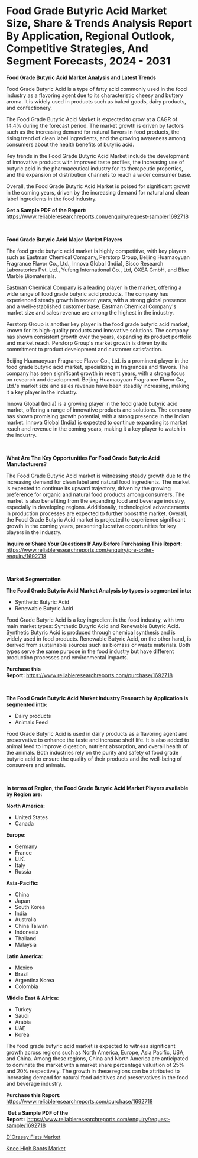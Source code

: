 <p><h1>Food Grade Butyric Acid Market Size, Share & Trends Analysis Report By Application, Regional Outlook, Competitive Strategies, And Segment Forecasts, 2024 - 2031</h1></p><p><strong>Food Grade Butyric Acid Market Analysis and Latest Trends</strong></p>
<p><p>Food Grade Butyric Acid is a type of fatty acid commonly used in the food industry as a flavoring agent due to its characteristic cheesy and buttery aroma. It is widely used in products such as baked goods, dairy products, and confectionery.</p><p>The Food Grade Butyric Acid Market is expected to grow at a CAGR of 14.4% during the forecast period. The market growth is driven by factors such as the increasing demand for natural flavors in food products, the rising trend of clean label ingredients, and the growing awareness among consumers about the health benefits of butyric acid.</p><p>Key trends in the Food Grade Butyric Acid Market include the development of innovative products with improved taste profiles, the increasing use of butyric acid in the pharmaceutical industry for its therapeutic properties, and the expansion of distribution channels to reach a wider consumer base.</p><p>Overall, the Food Grade Butyric Acid Market is poised for significant growth in the coming years, driven by the increasing demand for natural and clean label ingredients in the food industry.</p></p>
<p><strong>Get a Sample PDF of the Report:&nbsp;</strong> <a href="https://www.reliableresearchreports.com/enquiry/request-sample/1692718">https://www.reliableresearchreports.com/enquiry/request-sample/1692718</a></p>
<p>&nbsp;</p>
<p><strong>Food Grade Butyric Acid Major Market Players</strong></p>
<p><p>The food grade butyric acid market is highly competitive, with key players such as Eastman Chemical Company, Perstorp Group, Beijing Huamaoyuan Fragrance Flavor Co., Ltd., Innova Global (India), Sisco Research Laboratories Pvt. Ltd., Yufeng International Co., Ltd, OXEA GmbH, and Blue Marble Biomaterials.</p><p>Eastman Chemical Company is a leading player in the market, offering a wide range of food grade butyric acid products. The company has experienced steady growth in recent years, with a strong global presence and a well-established customer base. Eastman Chemical Company's market size and sales revenue are among the highest in the industry.</p><p>Perstorp Group is another key player in the food grade butyric acid market, known for its high-quality products and innovative solutions. The company has shown consistent growth over the years, expanding its product portfolio and market reach. Perstorp Group's market growth is driven by its commitment to product development and customer satisfaction.</p><p>Beijing Huamaoyuan Fragrance Flavor Co., Ltd. is a prominent player in the food grade butyric acid market, specializing in fragrances and flavors. The company has seen significant growth in recent years, with a strong focus on research and development. Beijing Huamaoyuan Fragrance Flavor Co., Ltd.'s market size and sales revenue have been steadily increasing, making it a key player in the industry.</p><p>Innova Global (India) is a growing player in the food grade butyric acid market, offering a range of innovative products and solutions. The company has shown promising growth potential, with a strong presence in the Indian market. Innova Global (India) is expected to continue expanding its market reach and revenue in the coming years, making it a key player to watch in the industry.</p></p>
<p>&nbsp;</p>
<p><strong>What Are The Key Opportunities For Food Grade Butyric Acid Manufacturers?</strong></p>
<p><p>The Food Grade Butyric Acid market is witnessing steady growth due to the increasing demand for clean label and natural food ingredients. The market is expected to continue its upward trajectory, driven by the growing preference for organic and natural food products among consumers. The market is also benefiting from the expanding food and beverage industry, especially in developing regions. Additionally, technological advancements in production processes are expected to further boost the market. Overall, the Food Grade Butyric Acid market is projected to experience significant growth in the coming years, presenting lucrative opportunities for key players in the industry.</p></p>
<p><strong>Inquire or Share Your Questions If Any Before Purchasing This Report:</strong> <a href="https://www.reliableresearchreports.com/enquiry/pre-order-enquiry/1692718">https://www.reliableresearchreports.com/enquiry/pre-order-enquiry/1692718</a></p>
<p>&nbsp;</p>
<p><strong>Market Segmentation</strong></p>
<p><strong>The Food Grade Butyric Acid Market Analysis by types is segmented into:</strong></p>
<p><ul><li>Synthetic Butyric Acid</li><li>Renewable Butyric Acid</li></ul></p>
<p><p>Food Grade Butyric Acid is a key ingredient in the food industry, with two main market types: Synthetic Butyric Acid and Renewable Butyric Acid. Synthetic Butyric Acid is produced through chemical synthesis and is widely used in food products. Renewable Butyric Acid, on the other hand, is derived from sustainable sources such as biomass or waste materials. Both types serve the same purpose in the food industry but have different production processes and environmental impacts.</p></p>
<p><strong>Purchase this Report:&nbsp;</strong><a href="https://www.reliableresearchreports.com/purchase/1692718">https://www.reliableresearchreports.com/purchase/1692718</a></p>
<p>&nbsp;</p>
<p><strong>The Food Grade Butyric Acid Market Industry Research by Application is segmented into:</strong></p>
<p><ul><li>Dairy products</li><li>Animals Feed</li></ul></p>
<p><p>Food Grade Butyric Acid is used in dairy products as a flavoring agent and preservative to enhance the taste and increase shelf life. It is also added to animal feed to improve digestion, nutrient absorption, and overall health of the animals. Both industries rely on the purity and safety of food grade butyric acid to ensure the quality of their products and the well-being of consumers and animals.</p></p>
<p>&nbsp;</p>
<p><strong>In terms of Region, the Food Grade Butyric Acid Market Players available by Region are:</strong></p>
<p>
    <p> <strong> North America: </strong>
        <ul>
            <li>United States</li>
            <li>Canada</li>
        </ul>
        </p> 
    <p> <strong> Europe: </strong>
        <ul>
            <li>Germany</li>
            <li>France</li>
            <li>U.K.</li>
            <li>Italy</li>
            <li>Russia</li>
        </ul>
        </p> 
    <p> <strong> Asia-Pacific: </strong>
        <ul>
            <li>China</li>
            <li>Japan</li>
            <li>South Korea</li>
            <li>India</li>
            <li>Australia</li>
            <li>China Taiwan</li>
            <li>Indonesia</li>
            <li>Thailand</li>
            <li>Malaysia</li>
        </ul>
        </p> 
    <p> <strong> Latin America: </strong>
        <ul>
            <li>Mexico</li>
            <li>Brazil</li>
            <li>Argentina Korea</li>
            <li>Colombia</li>
        </ul>
        </p> 
    <p> <strong> Middle East & Africa: </strong>
        <ul>
            <li>Turkey</li>
            <li>Saudi</li>
            <li>Arabia</li>
            <li>UAE</li>
            <li>Korea</li>
        </ul>
    </p>
    </p>
<p><p>The food grade butyric acid market is expected to witness significant growth across regions such as North America, Europe, Asia Pacific, USA, and China. Among these regions, China and North America are anticipated to dominate the market with a market share percentage valuation of 25% and 20% respectively. The growth in these regions can be attributed to increasing demand for natural food additives and preservatives in the food and beverage industry.</p></p>
<p><strong>Purchase this Report: </strong><a href="https://www.reliableresearchreports.com/purchase/1692718">https://www.reliableresearchreports.com/purchase/1692718</a></p>
<p>&nbsp;<strong>Get a Sample PDF of the Report:&nbsp;&nbsp;</strong><a href="https://www.reliableresearchreports.com/enquiry/request-sample/1692718">https://www.reliableresearchreports.com/enquiry/request-sample/1692718</a></p>
<p><strong></strong></p>
<p><p><a href="https://issuu.com/reportprime-2/docs/dorasay-flats-market-size-2030.pptx_6aeea28eb263a1">D`Orasay Flats Market</a></p><p><a href="https://issuu.com/reportprime-2/docs/knee-high-boots-market-size-2030.pptx">Knee High Boots Market</a></p></p>
